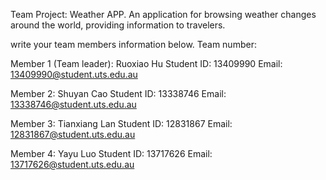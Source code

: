 Team Project: Weather APP. An application for browsing weather changes around the world, providing information to travelers.

write your team members information below. Team number:

Member 1 (Team leader): Ruoxiao Hu Student ID: 13409990 Email: 13409990@student.uts.edu.au


Member 2: Shuyan Cao Student ID: 13338746 Email: 13338746@student.uts.edu.au


Member 3: Tianxiang Lan Student ID: 12831867 Email: 12831867@student.uts.edu.au


Member 4: Yayu Luo Student ID: 13717626 Email: 13717626@student.uts.edu.au


